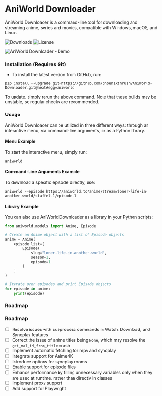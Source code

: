 <a id="readme-top"></a>
# AniWorld Downloader

AniWorld Downloader is a command-line tool for downloading and streaming anime, series and movies, compatible with Windows, macOS, and Linux.

![Downloads](https://img.shields.io/pypi/dm/aniworld?label=Downloads&color=blue)
![License](https://img.shields.io/pypi/l/aniworld?label=License&color=blue)

![AniWorld Downloader - Demo](https://github.com/phoenixthrush/AniWorld-Downloader/blob/next/.github/assets/demo.png?raw=true)

### Installation (Requires Git)

- To install the latest version from GitHub, run:

```shell
pip install --upgrade git+https://github.com/phoenixthrush/AniWorld-Downloader.git@next#egg=aniworld
```

To update, simply rerun the above command. Note that these builds may be unstable, so regular checks are recommended.

### Usage

AniWorld Downloader can be utilized in three different ways: through an interactive menu, via command-line arguments, or as a Python library.

#### Menu Example
To start the interactive menu, simply run:
```shell
aniworld
```

#### Command-Line Arguments Example
To download a specific episode directly, use:
```shell
aniworld --episode https://aniworld.to/anime/stream/loner-life-in-another-world/staffel-1/episode-1
```

#### Library Example
You can also use AniWorld Downloader as a library in your Python scripts:
```python
from aniworld.models import Anime, Episode

# Create an Anime object with a list of Episode objects
anime = Anime(
    episode_list=[
        Episode(
            slug="loner-life-in-another-world",
            season=1,
            episode=1
        )
    ]
)

# Iterate over episodes and print Episode objects
for episode in anime:
    print(episode)
```


### Roadmap

### Roadmap

- [ ] Resolve issues with subprocess commands in Watch, Download, and Syncplay features
- [ ] Correct the issue of anime titles being `None`, which may resolve the `get_mal_id_from_title` crash
- [ ] Implement automatic fetching for mpv and syncplay
- [ ] Integrate support for Anime4K
- [ ] Introduce options for syncplay rooms
- [ ] Enable support for episode files
- [ ] Enhance performance by filling unnecessary variables only when they are used at runtime, rather than directly in classes
- [ ] Implement proxy support
- [ ] Add support for Playwright